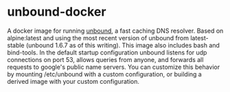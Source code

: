 # unbound-docker

A docker image for running [unbound](http://unbound.net/), a fast caching DNS resolver. Based on alpine:latest and using the most recent version of unbound from latest-stable (unbound 1.6.7 as of this writing). This image also includes bash and bind-tools. In the default startup configuration unbound listens for udp connections on port 53, allows queries from anyone, and forwards all requests to google's public name servers. You can customize this behavior by mounting /etc/unbound with a custom configuration, or building a derived image with your custom configuration.
